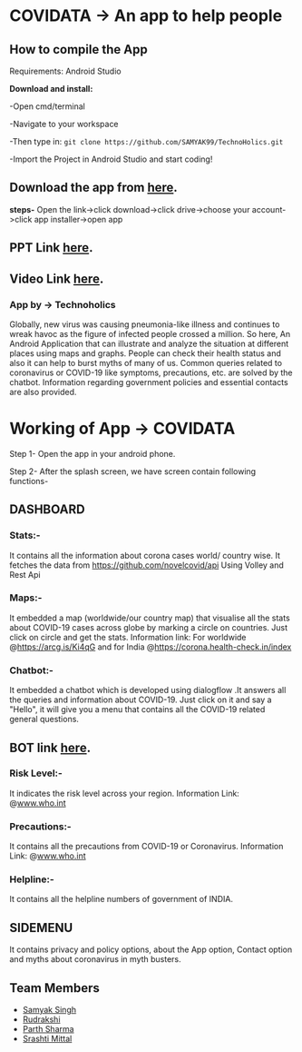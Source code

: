 # COVIDATA -> An app to help people
## How to compile the App
Requirements:
Android Studio

**Download and install:**

-Open cmd/terminal

-Navigate to your workspace

-Then type in: ```git clone https://github.com/SAMYAK99/TechnoHolics.git```

-Import the Project in Android Studio and start coding!

## Download the app from [here](https://drive.google.com/open?id=1N3sa0PSt6NdOkumz6pYWLgETznjlneZA).

**steps-** Open the link->click download->click drive->choose your account->click app installer->open app

## PPT Link [here](https://drive.google.com/open?id=19BbpJ7JUWaVKa5dI2lyJyvku8N-NDWey).

## Video Link [here](https://www.youtube.com/watch?v=nKpXNsPWevI).

### App by -> Technoholics
Globally, new virus was causing pneumonia-like illness and continues to wreak havoc as the figure of infected people crossed a million. 
So here, An Android Application that can illustrate and analyze the situation at different places using maps and graphs. People can check their health status and also it can help to burst myths of many of us. Common queries related to coronavirus or COVID-19 like symptoms, precautions, etc. are solved by the chatbot. Information regarding government policies and essential contacts are also provided.

# Working of App -> COVIDATA
Step 1- Open the app in your android phone.

Step 2- After the splash screen, we have screen contain following functions-

## DASHBOARD

### Stats:- 
It contains all the information about corona cases world/ country wise.
It fetches the data from https://github.com/novelcovid/api Using Volley and Rest Api

### Maps:-
It embedded a map (worldwide/our country map) that visualise all the stats about COVID-19 cases across
globe by marking a circle on countries. Just click on circle and get the stats.
Information link: For worldwide @https://arcg.is/Ki4qG and for India @https://corona.health-check.in/index

### Chatbot:-
It embedded a chatbot which is developed using dialogflow .It answers all the queries and information 
about COVID-19. Just click on it and say a "Hello", it will give you a menu that contains all the COVID-19
related general questions.
## BOT link [here](https://bot.dialogflow.com/08d19dc7-1470-4cbf-ba15-8242e4732e5f).

### Risk Level:-
It indicates the risk level across your region.
Information Link: @www.who.int

### Precautions:-
It contains all the precautions from COVID-19 or Coronavirus.
Information Link: @www.who.int

### Helpline:-
It contains all the helpline numbers of government of INDIA.


## SIDEMENU
It contains privacy and policy options, about the App option, Contact option and myths about coronavirus in myth busters.

## Team Members
* [Samyak Singh](https://github.com/SAMYAK99)
* [Rudrakshi](https://github.com/rudrakshi99)
* [Parth Sharma](https://github.com/ParthSharma-jss)
* [Srashti Mittal](https://github.com/Srashtimittal)



